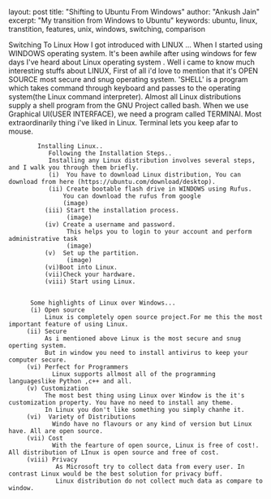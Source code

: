 layout:	post
title: "Shifting to Ubuntu From Windows"
author: "Ankush Jain"
excerpt: "My transition from Windows to Ubuntu"
keywords: ubuntu, linux, transtition, features, unix, windows, switching, comparison


Switching To Linux
            How I got introduced with LINUX ...
            When I started using  WINDOWS operating system. It's been awhile after using windows for few days I've heard about Linux operating system . Well i came to know much interesting stuffs about LINUX, First of all i'd love to mention that it's OPEN SOURCE most secure and snug operating system.
            'SHELL' is a program which takes command through keyboard and passes to the operating system(the Linux command interpreter). Almost all Linux distributions supply a shell program from the GNU Project called bash.
            When we use Graphical UI(USER INTERFACE), we need a program called TERMINAl. Most extraordinarily thing i've liked in Linux. Terminal lets you keep afar to mouse.


            Installing Linux..
               Following the Installation Steps..
               Installing any Linux distribution involves several steps, and I walk you through them briefly.
               (i)  You have to download Linux distribution, You can download from here (https://ubuntu.com/download/desktop).
               (ii) Create bootable flash drive in WINDOWS using Rufus.
                   You can download the rufus from google
                   (image)
              (iii) Start the installation process.
                    (image)
              (iv) Create a username and password.
                    This helps you to login to your account and perform administrative task
                    (image)
              (v)  Set up the partition.
                    (image)
              (vi)Boot into Linux.
              (vii)Check your hardware.
              (viii) Start using Linux.


          Some highlights of Linux over Windows...
          (i) Open source
              Linux is completely open source project.For me this the most important feature of using Linux.
         (ii) Secure
              As i mentioned above Linux is the most secure and snug operting system.
              But in window you need to install antivirus to keep your computer secure.
         (vi) Perfect for Programmers
                Linux supports allmost all of the programming languageslike Python ,c++ and all.
         (v) Customization
              The most best thing using Linux over Window is the it's customization property. You have no need to install any theme.
              In Linux you don't like something you simply chanhe it.
         (vi)  Variety of Distributions
                Windo have no flavours or any kind of version but Linux have. All are open source.
         (vii) Cost
                With the fearture of open source, Linux is free of cost!. All distribution of LInux is open source and free of cost.
         (viii) Privacy
                 As Microsoft try to collect data from every user. In contrast Linux would be the best solution for privacy buff.
                 Linux distribution do not collect much data as compare to window.
